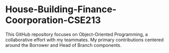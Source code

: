 # House-Building-Finance-Coorporation-CSE213
This GitHub repository focuses on Object-Oriented Programming, a collaborative effort with my teammates. My primary contributions centered around the Borrower and Head of Branch components.
